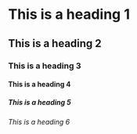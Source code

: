 # This is a heading 1
## This is a heading 2
### This is a heading 3
#### This is a heading 4
##### This is a heading 5
###### This is a heading 6
